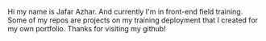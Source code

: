 Hi my name is Jafar Azhar.
And currently I'm in front-end field training.
Some of my repos are projects on my training deployment that I created for my own portfolio.
Thanks for visiting my github!

